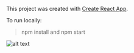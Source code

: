 This project was created with [Create React App](https://github.com/facebook/create-react-app).

To run locally:
>npm install and npm start

![alt text](https://github.com/shubhamcodez/PharmaLandingPage/capture.png?raw=true)
